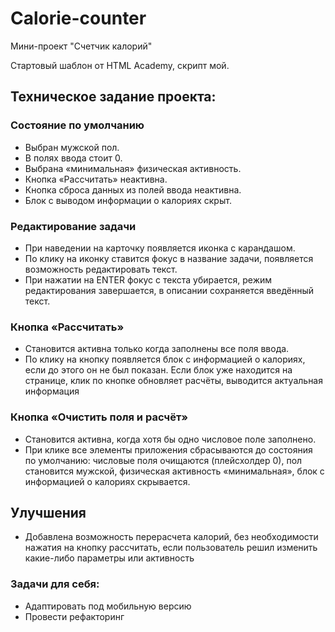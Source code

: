 # Calorie-counter
Мини-проект "Счетчик калорий"

Стартовый шаблон от HTML Academy, скрипт мой.

## Техническое задание проекта: 

### Состояние по умолчанию
* Выбран мужской пол.
* В полях ввода стоит 0.
* Выбрана «минимальная» физическая активность.
* Кнопка «Рассчитать» неактивна.
* Кнопка сброса данных из полей ввода неактивна.
* Блок с выводом информации о калориях скрыт.

### Редактирование задачи
* При наведении на карточку появляется иконка с карандашом.
* По клику на иконку ставится фокус в название задачи, появляется возможность редактировать текст.
* При нажатии на ENTER фокус с текста убирается, режим редактирования завершается, в описании сохраняется введённый текст.

### Кнопка «Рассчитать»
* Становится активна только когда заполнены все поля ввода.
* По клику на кнопку появляется блок с информацией о калориях, если до этого он не был показан. Если блок уже находится на странице, клик по кнопке обновляет расчёты, выводится актуальная информация

### Кнопка «Очистить поля и расчёт»
* Становится активна, когда хотя бы одно числовое поле заполнено.
* При клике все элементы приложения сбрасываются до состояния по умолчанию: числовые поля очищаются (плейсхолдер 0), пол становится мужской, физическая активность «минимальная», блок с информацией о калориях скрывается.

## Улучшения
* Добавлена возможность перерасчета калорий, без необходимости нажатия на кнопку рассчитать, если пользователь решил изменить какие-либо параметры или активность

### Задачи для себя:
* Адаптировать под мобильную версию
* Провести рефакторинг

